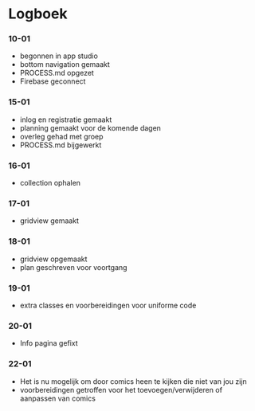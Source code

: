 # Logboek
### 10-01
- begonnen in app studio
- bottom navigation gemaakt
- PROCESS.md opgezet
- Firebase geconnect
### 15-01
- inlog en registratie gemaakt
- planning gemaakt voor de komende dagen
- overleg gehad met groep
- PROCESS.md bijgewerkt
### 16-01
- collection ophalen
### 17-01
- gridview gemaakt
### 18-01
- gridview opgemaakt
- plan geschreven voor voortgang
### 19-01
- extra classes en voorbereidingen voor uniforme code
### 20-01
- Info pagina gefixt
### 22-01
- Het is nu mogelijk om door comics heen te kijken die niet van jou zijn
- voorbereidingen getroffen voor het toevoegen/verwijderen of aanpassen van comics
